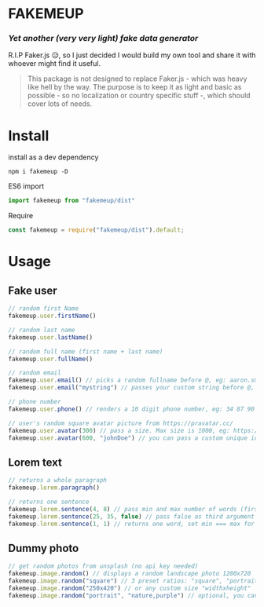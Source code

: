 # FAKEMEUP

### _Yet another (very very light) fake data generator_

R.I.P Faker.js 😥, so I just decided I would build my own tool and share it with whoever might find it useful.

> This package is not designed to replace Faker.js - which was heavy like hell by the way. The purpose is to keep it as light and basic as possible - so no localization or country specific stuff -, which should cover lots of needs.

# Install

install as a dev dependency

```
npm i fakemeup -D
```

ES6 import

```Javascript
import fakemeup from "fakemeup/dist"
```

Require

```Javascript
const fakemeup = require("fakemeup/dist").default;
```

# Usage

## Fake user

```Javascript
// random first Name
fakemeup.user.firstName()

// random last name
fakemeup.user.lastName()

// random full name (first name + last name)
fakemeup.user.fullName()

// random email
fakemeup.user.email() // picks a random fullname before @, eg: aaron.smith@gmail.com
fakemeup.user.email("mystring") // passes your custom string before @, eg: mystring@hotmail.com

// phone number
fakemeup.user.phone() // renders a 10 digit phone number, eg: 34 87 90 21 65

// user's random square avatar picture from https://pravatar.cc/
fakemeup.user.avatar(300) // pass a size. Max size is 1000, eg: https://pravatar.cc/300?u=26538906 (random identifier after ?u=)
fakemeup.user.avatar(600, "johnDoe") // you can pass a custom unique identifier, eg: https://pravatar.cc/600?u=johnDoe

```

## Lorem text

```Javascript
// returns a whole paragraph
fakemeup.lorem.paragraph()

// returns one sentence
fakemeup.lorem.sentence(4, 8) // pass min and max number of words (first word capitalized by default)
fakemeup.lorem.sentence(25, 35, false) // pass false as third argument to lowercase the first word
fakemeup.lorem.sentence(1, 1) // returns one word, set min === max for a fixed number of words
```

## Dummy photo

```Javascript
// get random photos from unsplash (no api key needed)
fakemeup.image.random() // displays a random landscape photo 1280x720
fakemeup.image.random("square") // 3 preset ratios: "square", "portrait", "landscape" (sizes are 1000x1000, 576x1024, 1280x720)
fakemeup.image.random("250x420") // or any custom size "widthxheight"
fakemeup.image.random("portrait", "nature,purple") // optional, you can pass comma seperated keywords as second argument (ratio must be provided)
```
